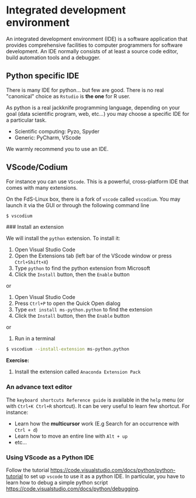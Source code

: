 # Integrated development environment

An integrated development environment (IDE) is a software application that provides comprehensive facilities to computer programmers for software development. An IDE normally consists of at least a source code editor, build automation tools and a debugger.

## Python specific IDE

There is many IDE for python... but few are good. There is no real "canonical" choice as `Rstudio` is **the one** for R user.

As python is a real jackknife programming language, depending on your goal (data scientific program, web, etc...) you may choose a specific IDE for a particular task.

- Scientific computing: Pyzo, Spyder 
- Generic: PyCharm, VScode

We warmly recommend you to use an IDE.

## VScode/Codium

For instance you can use `VScode`. This is a powerful, cross-platform IDE that comes with many extensions.

On the FdS-Linux box, there is a fork of `vscode` called `vscodium`. You may launch it via the GUI or through the following command line

```bash
$ vscodium
```

### Install an extension

We will install the `python` extension. To install it:

1. Open Visual Studio Code
2. Open the Extensions tab (left bar of the VScode window or press `Ctrl+Shift+X`)
3. Type `python` to find the python extension from Microsoft
4. Click the `Install` button, then the `Enable` button

or

1. Open Visual Studio Code
2. Press `Ctrl+P` to open the Quick Open dialog
3. Type `ext install ms-python.python` to find the extension
4. Click the `Install` button, then the `Enable` button

or

1. Run in a terminal 

```bash
$ vscodium --install-extension ms-python.python
```

**Exercise:**

1. Install the extension called `Anaconda Extension Pack`

### An advance text editor

The `keyboard shortcuts Reference guide` is available in the `help` menu (or with `Ctrl+K Ctrl+R` shortcut). It can be very useful to learn few shortcut. For instance:

- Learn how the **multicursor** work (E.g Search for an occurrence with  `Ctrl + d`)
- Learn how to move an entire line  with `Alt + up`
- etc...

### Using VScode as a Python IDE

Follow the tutorial <https://code.visualstudio.com/docs/python/python-tutorial> to set up `vscode` to use it as a python IDE. In particular, you have to learn how to debug a simple python script <https://code.visualstudio.com/docs/python/debugging>.

